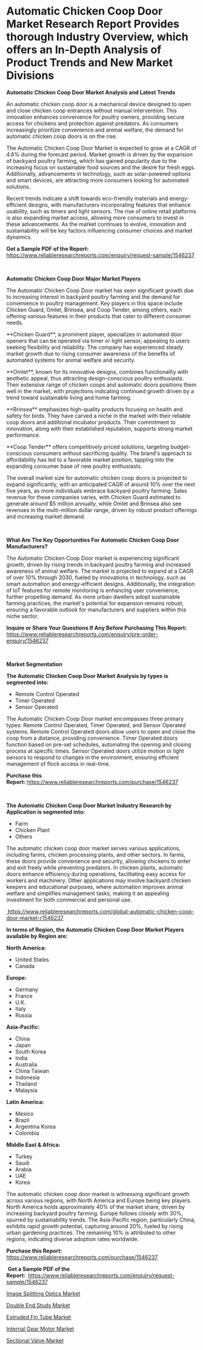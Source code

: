<p><h1>Automatic Chicken Coop Door Market Research Report Provides thorough Industry Overview, which offers an In-Depth Analysis of Product Trends and New Market Divisions</h1></p><p><strong>Automatic Chicken Coop Door Market Analysis and Latest Trends</strong></p>
<p><p>An automatic chicken coop door is a mechanical device designed to open and close chicken coop entrances without manual intervention. This innovation enhances convenience for poultry owners, providing secure access for chickens and protection against predators. As consumers increasingly prioritize convenience and animal welfare, the demand for automatic chicken coop doors is on the rise.</p><p>The Automatic Chicken Coop Door Market is expected to grow at a CAGR of 4.6% during the forecast period. Market growth is driven by the expansion of backyard poultry farming, which has gained popularity due to the increasing focus on sustainable food sources and the desire for fresh eggs. Additionally, advancements in technology, such as solar-powered options and smart devices, are attracting more consumers looking for automated solutions. </p><p>Recent trends indicate a shift towards eco-friendly materials and energy-efficient designs, with manufacturers incorporating features that enhance usability, such as timers and light sensors. The rise of online retail platforms is also expanding market access, allowing more consumers to invest in these advancements. As the market continues to evolve, innovation and sustainability will be key factors influencing consumer choices and market dynamics.</p></p>
<p><strong>Get a Sample PDF of the Report:&nbsp;</strong> <a href="https://www.reliableresearchreports.com/enquiry/request-sample/1546237?utm_campaign=33&utm_medium=2&utm_source=Github&utm_content=ia&utm_term=08042025&utm_id=automatic-chicken-coop-door">https://www.reliableresearchreports.com/enquiry/request-sample/1546237</a></p>
<p>&nbsp;</p>
<p><strong>Automatic Chicken Coop Door Major Market Players</strong></p>
<p><p>The Automatic Chicken Coop Door market has seen significant growth due to increasing interest in backyard poultry farming and the demand for convenience in poultry management. Key players in this space include Chicken Guard, Omlet, Brinsea, and Coop Tender, among others, each offering various features in their products that cater to different consumer needs.</p><p>**Chicken Guard**, a prominent player, specializes in automated door openers that can be operated via timer or light sensor, appealing to users seeking flexibility and reliability. The company has experienced steady market growth due to rising consumer awareness of the benefits of automated systems for animal welfare and security.</p><p>**Omlet**, known for its innovative designs, combines functionality with aesthetic appeal, thus attracting design-conscious poultry enthusiasts. Their extensive range of chicken coops and automatic doors positions them well in the market, with projections indicating continued growth driven by a trend toward sustainable living and home farming.</p><p>**Brinsea** emphasizes high-quality products focusing on health and safety for birds. They have carved a niche in the market with their reliable coop doors and additional incubator products. Their commitment to innovation, along with their established reputation, supports strong market performance.</p><p>**Coop Tender** offers competitively priced solutions, targeting budget-conscious consumers without sacrificing quality. The brand's approach to affordability has led to a favorable market position, tapping into the expanding consumer base of new poultry enthusiasts.</p><p>The overall market size for automatic chicken coop doors is projected to expand significantly, with an anticipated CAGR of around 10% over the next five years, as more individuals embrace backyard poultry farming. Sales revenue for these companies varies, with Chicken Guard estimated to generate around $5 million annually, while Omlet and Brinsea also see revenues in the multi-million dollar range, driven by robust product offerings and increasing market demand.</p></p>
<p>&nbsp;</p>
<p><strong>What Are The Key Opportunities For Automatic Chicken Coop Door Manufacturers?</strong></p>
<p><p>The Automatic Chicken Coop Door market is experiencing significant growth, driven by rising trends in backyard poultry farming and increased awareness of animal welfare. The market is projected to expand at a CAGR of over 10% through 2030, fueled by innovations in technology, such as smart automation and energy-efficient designs. Additionally, the integration of IoT features for remote monitoring is enhancing user convenience, further propelling demand. As more urban dwellers adopt sustainable farming practices, the market's potential for expansion remains robust, ensuring a favorable outlook for manufacturers and suppliers within this niche sector.</p></p>
<p><strong>Inquire or Share Your Questions If Any Before Purchasing This Report:</strong> <a href="https://www.reliableresearchreports.com/enquiry/pre-order-enquiry/1546237?utm_campaign=33&utm_medium=2&utm_source=Github&utm_content=ia&utm_term=08042025&utm_id=automatic-chicken-coop-door">https://www.reliableresearchreports.com/enquiry/pre-order-enquiry/1546237</a></p>
<p>&nbsp;</p>
<p><strong>Market Segmentation</strong></p>
<p><strong>The Automatic Chicken Coop Door Market Analysis by types is segmented into:</strong></p>
<p><ul><li>Remote Control Operated</li><li>Timer Operated</li><li>Sensor Operated</li></ul></p>
<p><p>The Automatic Chicken Coop Door market encompasses three primary types: Remote Control Operated, Timer Operated, and Sensor Operated systems. Remote Control Operated doors allow users to open and close the coop from a distance, providing convenience. Timer Operated doors function based on pre-set schedules, automating the opening and closing process at specific times. Sensor Operated doors utilize motion or light sensors to respond to changes in the environment, ensuring efficient management of flock access in real-time.</p></p>
<p><strong>Purchase this Report:&nbsp;</strong><a href="https://www.reliableresearchreports.com/purchase/1546237?utm_campaign=33&utm_medium=2&utm_source=Github&utm_content=ia&utm_term=08042025&utm_id=automatic-chicken-coop-door">https://www.reliableresearchreports.com/purchase/1546237</a></p>
<p>&nbsp;</p>
<p><strong>The Automatic Chicken Coop Door Market Industry Research by Application is segmented into:</strong></p>
<p><ul><li>Farm</li><li>Chicken Plant</li><li>Others</li></ul></p>
<p><p>The automatic chicken coop door market serves various applications, including farms, chicken processing plants, and other sectors. In farms, these doors provide convenience and security, allowing chickens to enter and exit freely while preventing predators. In chicken plants, automatic doors enhance efficiency during operations, facilitating easy access for workers and machinery. Other applications may involve backyard chicken keepers and educational purposes, where automation improves animal welfare and simplifies management tasks, making it an appealing investment for both commercial and personal use.</p></p>
<p><a href="https://www.reliableresearchreports.com/global-automatic-chicken-coop-door-market-r1546237?utm_campaign=33&utm_medium=2&utm_source=Github&utm_content=ia&utm_term=08042025&utm_id=automatic-chicken-coop-door">&nbsp;https://www.reliableresearchreports.com/global-automatic-chicken-coop-door-market-r1546237</a></p>
<p><strong>In terms of Region, the Automatic Chicken Coop Door Market Players available by Region are:</strong></p>
<p>
    <p> <strong> North America: </strong>
        <ul>
            <li>United States</li>
            <li>Canada</li>
        </ul>
        </p> 
    <p> <strong> Europe: </strong>
        <ul>
            <li>Germany</li>
            <li>France</li>
            <li>U.K.</li>
            <li>Italy</li>
            <li>Russia</li>
        </ul>
        </p> 
    <p> <strong> Asia-Pacific: </strong>
        <ul>
            <li>China</li>
            <li>Japan</li>
            <li>South Korea</li>
            <li>India</li>
            <li>Australia</li>
            <li>China Taiwan</li>
            <li>Indonesia</li>
            <li>Thailand</li>
            <li>Malaysia</li>
        </ul>
        </p> 
    <p> <strong> Latin America: </strong>
        <ul>
            <li>Mexico</li>
            <li>Brazil</li>
            <li>Argentina Korea</li>
            <li>Colombia</li>
        </ul>
        </p> 
    <p> <strong> Middle East & Africa: </strong>
        <ul>
            <li>Turkey</li>
            <li>Saudi</li>
            <li>Arabia</li>
            <li>UAE</li>
            <li>Korea</li>
        </ul>
    </p>
    </p>
<p><p>The automatic chicken coop door market is witnessing significant growth across various regions, with North America and Europe being key players. North America holds approximately 40% of the market share, driven by increasing backyard poultry farming. Europe follows closely with 30%, spurred by sustainability trends. The Asia-Pacific region, particularly China, exhibits rapid growth potential, capturing around 20%, fueled by rising urban gardening practices. The remaining 10% is attributed to other regions, indicating diverse adoption rates worldwide.</p></p>
<p><strong>Purchase this Report: </strong><a href="https://www.reliableresearchreports.com/purchase/1546237?utm_campaign=33&utm_medium=2&utm_source=Github&utm_content=ia&utm_term=08042025&utm_id=automatic-chicken-coop-door">https://www.reliableresearchreports.com/purchase/1546237</a></p>
<p>&nbsp;<strong>Get a Sample PDF of the Report:&nbsp;&nbsp;</strong><a href="https://www.reliableresearchreports.com/enquiry/request-sample/1546237?utm_campaign=33&utm_medium=2&utm_source=Github&utm_content=ia&utm_term=08042025&utm_id=automatic-chicken-coop-door">https://www.reliableresearchreports.com/enquiry/request-sample/1546237</a></p>
<p><strong></strong></p>
<p><p><a href="https://github.com/yoshih12/Market-Research-Report-List-4/blob/main/image-splitting-optics-market.md?utm_campaign=33&utm_medium=2&utm_source=Github&utm_content=ia&utm_term=08042025&utm_id=automatic-chicken-coop-door">Image Splitting Optics Market</a></p><p><a href="https://github.com/castoriffic/Market-Research-Report-List-6/blob/main/double-end-studs-market.md?utm_campaign=33&utm_medium=2&utm_source=Github&utm_content=ia&utm_term=08042025&utm_id=automatic-chicken-coop-door">Double End Studs Market</a></p><p><a href="https://github.com/ryanbell8967/Market-Research-Report-List-1/blob/main/extruded-fin-tube-market.md?utm_campaign=33&utm_medium=2&utm_source=Github&utm_content=ia&utm_term=08042025&utm_id=automatic-chicken-coop-door">Extruded Fin Tube Market</a></p><p><a href="https://github.com/mookiesville/Market-Research-Report-List-1/blob/main/internal-gear-motor-market.md?utm_campaign=33&utm_medium=2&utm_source=Github&utm_content=ia&utm_term=08042025&utm_id=automatic-chicken-coop-door">Internal Gear Motor Market</a></p><p><a href="https://github.com/willjis/Market-Research-Report-List-1/blob/main/sectional-valve-market.md?utm_campaign=33&utm_medium=2&utm_source=Github&utm_content=ia&utm_term=08042025&utm_id=automatic-chicken-coop-door">Sectional Valve Market</a></p></p>